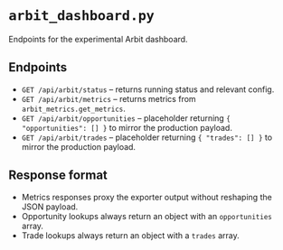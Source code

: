 # `arbit_dashboard.py`

Endpoints for the experimental Arbit dashboard.

## Endpoints

- `GET /api/arbit/status` – returns running status and relevant config.
- `GET /api/arbit/metrics` – returns metrics from `arbit_metrics.get_metrics`.
- `GET /api/arbit/opportunities` – placeholder returning `{ "opportunities": [] }` to mirror the production payload.
- `GET /api/arbit/trades` – placeholder returning `{ "trades": [] }` to mirror the production payload.

## Response format

- Metrics responses proxy the exporter output without reshaping the JSON payload.
- Opportunity lookups always return an object with an `opportunities` array.
- Trade lookups always return an object with a `trades` array.
